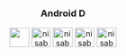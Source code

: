 
<h3 align="center">Android D</h3>

 


<p align="center">
<a href="https://www.linkedin.com/in/mohd-nisab-alam-725148197/" target="_blank"><img align="center" src="https://i.ibb.co/0X7dRtY/linkedin.png" height="35" width="35" /></a>
<a href="https://discord.gg/TtXgpg58" target="blank"><img align="center" src="https://i.ibb.co/RTgmTH8/discord.png" alt="nisab01" height="35" width="34" /></a>
<a href = "mailto: nisabmohd@gmail.com" ><img align="center" src="https://i.ibb.co/cQjf86L/gmail-1.png" alt="nisab01" height="35" width="35" /></a>
 <a href = "https://twitter.com/mohdnisab" target="_blank"><img align="center" src="https://i.ibb.co/8BnWZ1y/twitter.png" alt="nisab01" height="35" width="35" /></a>
 <a href = "https://www.instagram.com/thenisab/" target="_blank"><img align="center" src="https://i.ibb.co/PYgj8fM/instagram.png" alt="nisab01" height="35" width="35" /></a>
</p>
